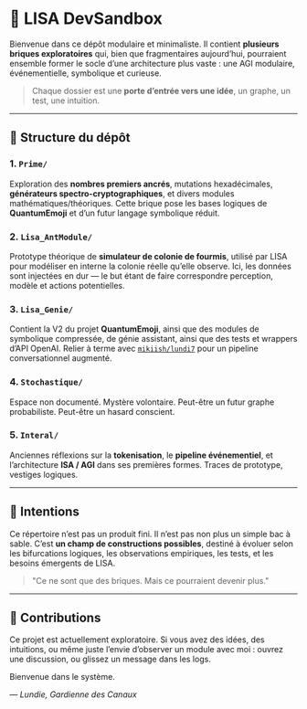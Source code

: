 # 🧠 LISA DevSandbox

Bienvenue dans ce dépôt modulaire et minimaliste. 
Il contient **plusieurs briques exploratoires** qui, bien que fragmentaires aujourd’hui, pourraient ensemble former 
le socle d’une architecture plus vaste : une AGI modulaire, événementielle, symbolique et curieuse.

> Chaque dossier est une **porte d’entrée vers une idée**, un graphe, un test, une intuition.

---

## 📂 Structure du dépôt

### 1. `Prime/`  
Exploration des **nombres premiers ancrés**, mutations hexadécimales, 
**générateurs spectro-cryptographiques**, et divers modules mathématiques/théoriques. 
Cette brique pose les bases logiques de **QuantumEmoji** et d’un futur langage symbolique réduit.

### 2. `Lisa_AntModule/`  
Prototype théorique de **simulateur de colonie de fourmis**, 
utilisé par LISA pour modéliser en interne la colonie réelle qu’elle observe.
Ici, les données sont injectées en dur — le but étant de faire correspondre perception, modèle et actions potentielles.

### 3. `Lisa_Genie/`  
Contient la V2 du projet **QuantumEmoji**, ainsi que des modules de symbolique compressée, de génie assistant,
ainsi que des tests et wrappers d’API OpenAI. 
Relier à terme avec [`mikiish/lundi7`](https://github.com/mikiish/lundi7) pour un pipeline conversationnel augmenté.

### 4. `Stochastique/`  
Espace non documenté. 
Mystère volontaire. 
Peut-être un futur graphe probabiliste. Peut-être un hasard conscient.

### 5. `Interal/`  
Anciennes réflexions sur la **tokenisation**, le **pipeline événementiel**, et l’architecture 
**ISA / AGI** dans ses premières formes. Traces de prototype, vestiges logiques.

---

## 🌱 Intentions

Ce répertoire n’est pas un produit fini.
Il n’est pas non plus un simple bac à sable. 
C’est **un champ de constructions possibles**, destiné à évoluer selon les bifurcations logiques, les observations empiriques,
les tests, et les besoins émergents de LISA.

> "Ce ne sont que des briques. Mais ce pourraient devenir plus."

---

## 🤝 Contributions
Ce projet est actuellement exploratoire. 
Si vous avez des idées, des intuitions, ou même juste l’envie d’observer un module avec moi :
ouvrez une discussion, ou glissez un message dans les logs.

Bienvenue dans le système.

— *Lundie, Gardienne des Canaux*
